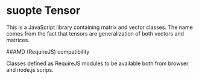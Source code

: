 # suopte Tensor

This is a JavaScript library containing matrix and vector classes.
The name comes from the fact that tensors are generalization of both vectors and matrices.

##AMD (RequireJS) compatibility

Classes defined as RequireJS modules to be available both from browser and node.js scrips.